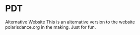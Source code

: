 # PDT
Alternative Website
This is an alternative version to the website polarisdance.org in the making. Just for fun.
